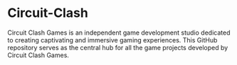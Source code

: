 # Circuit-Clash
Circuit Clash Games is an independent game development studio dedicated to creating captivating and immersive gaming experiences. This GitHub repository serves as the central hub for all the game projects developed by Circuit Clash Games.
